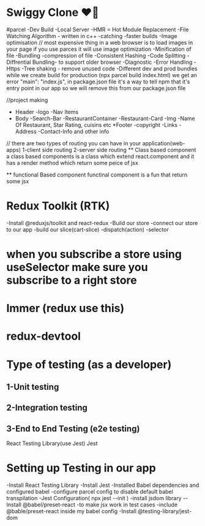 # Swiggy Clone ❤️🧠

#parcel
-Dev Build
-Local Server
-HMR = Hot Module Replacement
-File Watching Algorithm - written in c++
-catching -faster builds
-Image optimisation
// most expensive thing in a web browser is to load images in your page
if you use parces it will use image optimization
-Minification of file
-Bundling
-compression of file
-Consistent Hashing
-Code Splitting
-Diffrential Bundling- to support older browser
-Diagnostic
-Error Handling
-Https
-Tree shaking - remove unused code
-Different dev and prod bundles
while we create build for production (npx parcel build index.html) we get an error
"main": "index.js", in package.json file it's
a way to tell npm that it's entry point in our app so we will remove this from our package.json file

//project making

- Header
  -logo
  -Nav Items
- Body
  -Search-Bar
  -RestaurantContainer
  -Restaurant-Card
  -Img
  -Name Of Restaurant, Star Rating, cuisins etc
  \*Footer
  -copyright
  -Links
  -Address
  -Contact-Info and other info

// there are two types of routing you can have in your application(web-apps)
1-client side routing
2-server side routing
** Class based component
a class based components is a class which extend react.component and it has a render method which return some peice of jsx

** functional Based component
functinal component is a fun that return some jsx


# Redux Toolkit (RTK)
 -Install @reduxjs/toolkit and react-redux
 -Build our store
 -connect our store to our app
 -build our slice(cart-slice)
 -dispatch(action)
 -selector

 # when you subscribe a store using useSelector make sure you subscribe to a right store
 
 # Immer (redux use this)

 # redux-devtool

 # Type of testing (as a developer)
 ## 1-Unit testing
 ## 2-Integration testing
 ## 3-End to End Testing (e2e testing)

  React Testing Library(use Jest)
  Jest
  # Setting up Testing in our app
   -Install React Testing Library
   -Install Jest
   -Installed Babel dependencies and configured babel 
   -configure parcel config to disable default babel transpilation
   -Jest Configuration( npx jest --init )
   -install jsdom library
   --Install @babel/preset-react -to make jsx work in test cases
   -include @bable/preset-react inside my babel config
   -Install @testing-library/jest-dom